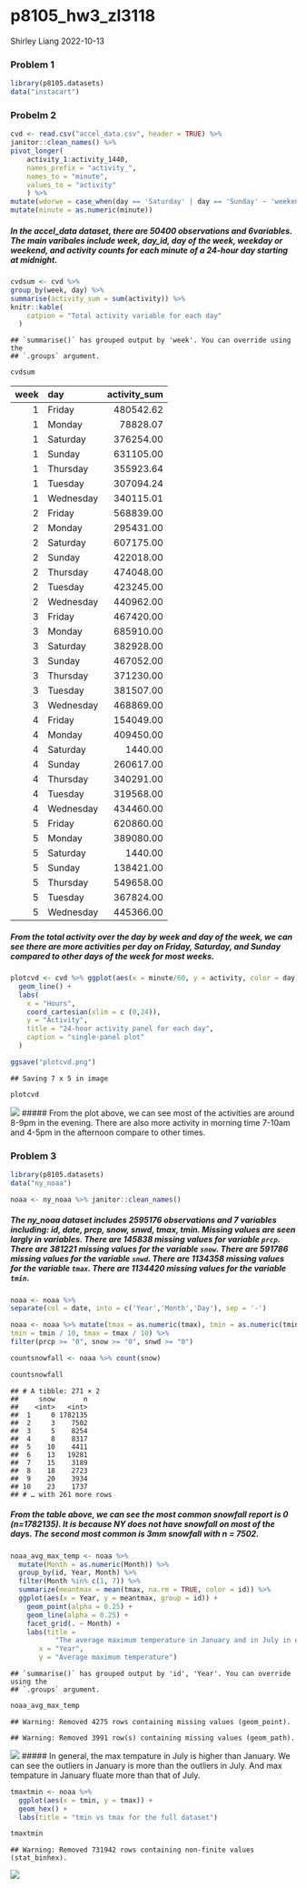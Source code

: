 p8105_hw3_zl3118
================
Shirley Liang
2022-10-13

### Problem 1

``` r
library(p8105.datasets)
data("instacart")
```

### Probelm 2

``` r
cvd <- read.csv("accel_data.csv", header = TRUE) %>%
janitor::clean_names() %>%
pivot_longer(
    activity_1:activity_1440, 
    names_prefix = "activity_", 
    names_to = "minute", 
    values_to = "activity"
    ) %>%
mutate(wdorwe = case_when(day == 'Saturday' | day == 'Sunday' ~ 'weekend', day == 'Monday' | day == 'Tuesday' | day == 'Wednesday' | day == 'Thursday' | day == 'Friday' ~ 'weekday')) %>%
mutate(minute = as.numeric(minute))
```

##### In the accel_data dataset, there are 50400 observations and 6variables. The main varibales include week, day_id, day of the week, weekday or weekend, and activity counts for each minute of a 24-hour day starting at midnight.

``` r
cvdsum <- cvd %>% 
group_by(week, day) %>% 
summarise(activity_sum = sum(activity)) %>% 
knitr::kable(
    catpion = "Total activity variable for each day"
  )
```

    ## `summarise()` has grouped output by 'week'. You can override using the
    ## `.groups` argument.

``` r
cvdsum
```

| week | day       | activity_sum |
|-----:|:----------|-------------:|
|    1 | Friday    |    480542.62 |
|    1 | Monday    |     78828.07 |
|    1 | Saturday  |    376254.00 |
|    1 | Sunday    |    631105.00 |
|    1 | Thursday  |    355923.64 |
|    1 | Tuesday   |    307094.24 |
|    1 | Wednesday |    340115.01 |
|    2 | Friday    |    568839.00 |
|    2 | Monday    |    295431.00 |
|    2 | Saturday  |    607175.00 |
|    2 | Sunday    |    422018.00 |
|    2 | Thursday  |    474048.00 |
|    2 | Tuesday   |    423245.00 |
|    2 | Wednesday |    440962.00 |
|    3 | Friday    |    467420.00 |
|    3 | Monday    |    685910.00 |
|    3 | Saturday  |    382928.00 |
|    3 | Sunday    |    467052.00 |
|    3 | Thursday  |    371230.00 |
|    3 | Tuesday   |    381507.00 |
|    3 | Wednesday |    468869.00 |
|    4 | Friday    |    154049.00 |
|    4 | Monday    |    409450.00 |
|    4 | Saturday  |      1440.00 |
|    4 | Sunday    |    260617.00 |
|    4 | Thursday  |    340291.00 |
|    4 | Tuesday   |    319568.00 |
|    4 | Wednesday |    434460.00 |
|    5 | Friday    |    620860.00 |
|    5 | Monday    |    389080.00 |
|    5 | Saturday  |      1440.00 |
|    5 | Sunday    |    138421.00 |
|    5 | Thursday  |    549658.00 |
|    5 | Tuesday   |    367824.00 |
|    5 | Wednesday |    445366.00 |

##### From the total activity over the day by week and day of the week, we can see there are more activities per day on Friday, Saturday, and Sunday compared to other days of the week for most weeks.

``` r
plotcvd <- cvd %>% ggplot(aes(x = minute/60, y = activity, color = day)) +
  geom_line() + 
  labs(
    x = "Hours",
    coord_cartesian(xlim = c (0,24)),
    y = "Activity", 
    title = "24-hour activity panel for each day",
    caption = "single-panel plot"
  )

ggsave("plotcvd.png")
```

    ## Saving 7 x 5 in image

``` r
plotcvd
```

![](p8105_hw3_zl3118_files/figure-gfm/vitulization,%20creat%20ggplot-1.png)<!-- -->
\##### From the plot above, we can see most of the activities are around
8-9pm in the evening. There are also more activity in morning time
7-10am and 4-5pm in the afternoon compare to other times.

### Problem 3

``` r
library(p8105.datasets)
data("ny_noaa")

noaa <- ny_noaa %>% janitor::clean_names() 
```

##### The ny_noaa dataset includes 2595176 observations and 7 variables including: id, date, prcp, snow, snwd, tmax, tmin. Missing values are seen largly in variables. There are 145838 missing values for variable `prcp`. There are 381221 missing values for the variable `snow`. There are 591786 missing values for the variable `snwd`. There are 1134358 missing values for the variable `tmax`. There are 1134420 missing values for the variable `tmin`.

``` r
noaa <- noaa %>% 
separate(col = date, into = c('Year','Month','Day'), sep = '-') 

noaa <- noaa %>% mutate(tmax = as.numeric(tmax), tmin = as.numeric(tmin),
tmin = tmin / 10, tmax = tmax / 10) %>% 
filter(prcp >= "0", snow >= "0", snwd >= "0")

countsnowfall <- noaa %>% count(snow)

countsnowfall
```

    ## # A tibble: 271 × 2
    ##     snow       n
    ##    <int>   <int>
    ##  1     0 1782135
    ##  2     3    7502
    ##  3     5    8254
    ##  4     8    8317
    ##  5    10    4411
    ##  6    13   19281
    ##  7    15    3189
    ##  8    18    2723
    ##  9    20    3934
    ## 10    23    1737
    ## # … with 261 more rows

##### From the table above, we can see the most common snowfall report is 0 (n=1782135). It is because NY does not have snowfall on most of the days. The second most common is 3mm snowfall with n = 7502.

``` r
noaa_avg_max_temp <- noaa %>% 
  mutate(Month = as.numeric(Month)) %>% 
  group_by(id, Year, Month) %>% 
  filter(Month %in% c(1, 7)) %>% 
  summarize(meantmax = mean(tmax, na.rm = TRUE, color = id)) %>% 
  ggplot(aes(x = Year, y = meantmax, group = id)) + 
    geom_point(alpha = 0.25) + 
    geom_line(alpha = 0.25) + 
    facet_grid(. ~ Month) +
    labs(title = 
           "The average maximum temperature in January and in July in each station across years",
       x = "Year",
       y = "Average maximum temperature") 
```

    ## `summarise()` has grouped output by 'id', 'Year'. You can override using the
    ## `.groups` argument.

``` r
noaa_avg_max_temp
```

    ## Warning: Removed 4275 rows containing missing values (geom_point).

    ## Warning: Removed 3991 row(s) containing missing values (geom_path).

![](p8105_hw3_zl3118_files/figure-gfm/show%20the%20average%20max%20temperature%20in%20January%20and%20in%20July-1.png)<!-- -->
\##### In general, the max tempature in July is higher than January. We
can see the outliers in January is more than the outliers in July. And
max tempature in January fluate more than that of July.

``` r
tmaxtmin <- noaa %>% 
  ggplot(aes(x = tmin, y = tmax)) + 
  geom_hex() +
  labs(title = "tmin vs tmax for the full dataset") 

tmaxtmin
```

    ## Warning: Removed 731942 rows containing non-finite values (stat_binhex).

![](p8105_hw3_zl3118_files/figure-gfm/tmax%20vs%20tmin%20for%20the%20full%20dataset-1.png)<!-- -->
